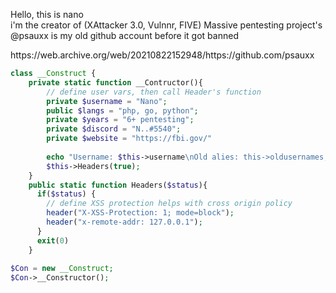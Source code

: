 <p>Hello, this is nano<br> i'm the creator of (XAttacker 3.0, Vulnnr, FIVE) Massive pentesting project's<br>@psauxx is my old github account before it got banned </p>
https://web.archive.org/web/20210822152948/https://github.com/psauxx <br>

```php
class __Construct {
    private static function __Contructor(){
        // define user vars, then call Header's function
        private $username = "Nano";
        public $langs = "php, go, python";
        private $years = "6+ pentesting";
        private $discord = "N..#5540";
        private $website = "https://fbi.gov/"
        
        echo "Username: $this->username\nOld alies: this->oldusernames;\nYears: $this->years;\nLangs: $this->langs;";
        $this->Headers(true); 
    }
    public static function Headers($status){
      if($status) {
        // define XSS protection helps with cross origin policy
        header("X-XSS-Protection: 1; mode=block");
        header("x-remote-addr: 127.0.0.1");
      }
      exit(0)
    }
      
$Con = new __Construct;
$Con->__Constructor();
```
